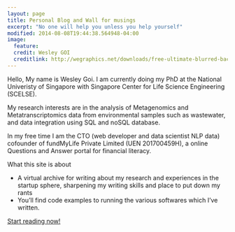 ```yaml
---
layout: page
title: Personal Blog and Wall for musings
excerpt: "No one will help you unless you help yourself"
modified: 2014-08-08T19:44:38.564948-04:00
image:
  feature:
  credit: Wesley GOI
  creditlink: http://wegraphics.net/downloads/free-ultimate-blurred-background-pack/
---
```


Hello, My name is Wesley Goi. I am currently doing my PhD at the National Univeristy of Singapore with Singapore Center for Life Science Engineering (SCELSE).


My research interests are in the analysis of Metagenomics and Metatranscriptomics data from environmental samples such as wastewater, and data integration using SQL and noSQL database.

In my free time I am the CTO (web developer and data scientist NLP data) cofounder of fundMyLife Private Limited (UEN 201700459H), a online Questions and Answer portal for financial literacy.


What this site is about

* A virtual archive for writing about my research and experiences in the startup sphere, sharpening my writing skills and place to put down my rants
* You’ll find code examples to running the various softwares which I’ve written.

<a markdown="0" href="{{ site.url }}" class="btn">Start reading now!</a>

